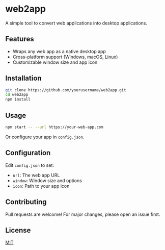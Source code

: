# web2app

A simple tool to convert web applications into desktop applications.

## Features

- Wraps any web app as a native desktop app
- Cross-platform support (Windows, macOS, Linux)
- Customizable window size and app icon

## Installation

```bash
git clone https://github.com/yourusername/web2app.git
cd web2app
npm install
```

## Usage

```bash
npm start -- --url https://your-web-app.com
```

Or configure your app in `config.json`.

## Configuration

Edit `config.json` to set:

- `url`: The web app URL
- `window`: Window size and options
- `icon`: Path to your app icon

## Contributing

Pull requests are welcome! For major changes, please open an issue first.

## License

[MIT](LICENSE)

